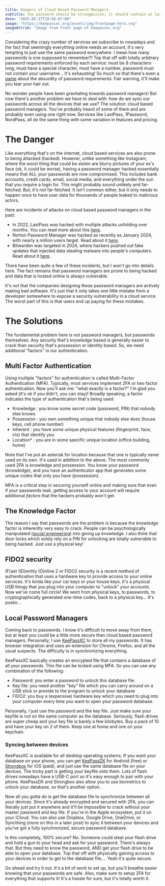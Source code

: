 ```yaml
---
title: Dangers of Cloud Based Password Managers
subtitle: You password should be strong&colon; it should contain at least 8 characters, a lowercase character, an uppercase character, a number, a special character.... Please make it stop....
date: "2025-05-27T19:50-07:00"
image: "https://keepassxc.org/assets/img/frontpage-hero.svg"
imageAttrib: "Image from front page of keepassxc.org"
---
```


Considering the crazy number of services we subscribe to nowadays and the fact that seemingly everything online needs an account, it's very tempting to just use the same password everywhere. I mean how many passwords is one supposed to remember?! Top that off with totally arbitrary password requirements enforced by each service: must be 8 characters long, must have a special character, must have a number, password must not contain your username... It's exhausting! So much so that there's even a [game](https://neal.fun/password-game/) about the absurdity of password requirements. Fair warning, it'll make you tear your hair out.

No wonder people have been gravitating towards password managers! But now there's another problem we have to deal with: how do we sync our passwords across all the devices that we use? The solution: cloud based password managers. You've probably heard of some of them and are probably even using one right now. Services like LastPass, 1Password, NordPass, all do the same thing with some variation in features and pricing.

# The Danger

Like everything that's on the internet, cloud based services are also prone to being attacked (hacked). However, unlike something like Instagram, where the worst thing that could be stolen are blurry pictures of your ex's face (ok, it could be worse), having a password manager hacked essentially means that ALL your passwords are now compromised. This includes bank accounts, credit cards, email, social media, and everything under the sun that you require a login for. This might probably sound unlikely and far-fetched. But, it's not far-fetched. It isn't common either, but it only needs to happen once to have user data for thousands of people leaked to malicious actors.

Here are incidents of attacks on cloud based password managers in the past:
* In 2022, LastPass was hacked with multiple attacks unfolding over months. You can read more about this [here](https://www.cybersecuritydive.com/news/lastpass-cyberattack-timeline/643958/). 
* Norton Password Manager was hacked as recently as January 2024, with nearly a million users target. Read about it [here](https://cybernews.com/security/hackers-compromise-norton-password-manager/).
* Bitwarden was targeted in 2024, where hackers pushed out fake updates that injected data stealing malware into people's computers. Read about it [here](https://www.techradar.com/pro/hackers-pushing-fake-bitwarden-updates-hit-thousands-of-devices-with-data-stealing-malware).

There have been quite a few of these incidents, but I won't go into details here. The fact remains that password managers are prone to being hacked and data that is hosted online is always vulnerable.

It's not that the companies designing these password managers are actively making bad software. It's just that it only takes one little mistake from a developer somewhere to expose a security vulnerability in a cloud service. The worst part of this is that users end up paying for these mistakes.

# The Solutions

The fundamental problem here is not password managers, but passwords themselves. Any security that's knowledge based is generally easier to crack than security that's possession or identity based. So, we need additional "factors" in our authentication.

## Multi Factor Authentication

Using multiple "factors" for authentication is called Multi-Factor Authentication (MFA). Typically, most services implement 2FA or two factor authentication. Now you'll ask me: "what exactly is a factor?" I'm glad you asked (it's ok if you didn't, you can stay)! Broadly speaking, a factor indicates the type of authentication that's being used:
* Knowledge : you know some secret code (password, PIN) that nobody else knows
* Possession : you own something unique that nobody else does (house keys, cell phone number)
* Inherent : you have some unique physical features (fingerprint, face, iris) that identify you
* Location* : you are in some specific unique location (office building, home)

Note that I've put an asterisk for location because that one is typically never used on its own. It's used in addition to the above. The most commonly used 2FA is knowledge and possession. You know your password (knowledge), and you have an authenticator app that generates some unique codes that only you have (possession).

MFA is a critical step in securing yourself online and making sure that even if your passwords leak, getting access to your account will require additional _factors_ that the hackers probably won't get.

## The Knowledge Factor

The reason I say that passwords are the problem is because the _knowledge_ factor is inherently very easy to crack. People can be psychologically manipulated ([social engineering](https://en.wikipedia.org/wiki/Social_engineering_(security))) into giving up knowledge. I also think that door locks which solely rely on a PIN for unlocking are totally vulnerable to being hacked. Just use a physical key!

## FIDO2 security

(F)ast (ID)entity (O)nline 2 or FIDO2 security is a recent method of authentication that uses a hardware key to provide access to your online services. It's kinda like your car keys or your house keys. It's a physical USB thingy that you plug into your computer to "unlock" your accounts. Now we've come full circle! We went from physical keys, to passwords, to cryptographically generated one-time codes, back to a physical key... It's poetic... 

## Local Password Managers

Coming back to passwords. I know it's difficult to move away from them, but at least you could be a little more secure than cloud based password managers. Personally, I use [KeePassXC](https://keepassxc.org/) to store all my passwords. It has browser integration and uses an extension for Chrome, Firefox, and all the usual suspects. The difficulty is in synchronizing everything.

KeePassXC basically creates an encrypted file that contains a database of all your passwords. This file can be locked using MFA. So you can use any combination of the following:
* Password: you enter a password to unlock this database file
* Key file: you need another "key" file which you can carry around on a USB stick or provide to the program to unlock your database
* FIDO2: you buy a (expensive) hardware key which you need to plug into your computer every time you want to open your password database.

Personally, I just use the password and the key file. Just make sure your keyfile is not on the same computer as the database. Seriously, flash drives are super cheap and your key file is barely a few kilobytes. Buy a pack of 10 and have your key on 2 of them. Keep one at home and one on your keychain.

### Syncing between devices

KeePassXC is available for all desktop operating systems. If you want your database on your phone, you can get [KeePassDX](https://www.keepassdx.com/) for Android (free) or [Strongbox](https://strongboxsafe.com/) for iOS (paid), and just use the same database file on your devices. The tricky part is getting your keyfile onto them. Lots of flash drives nowadays have a USB-C port so it's easy enough to pair with your phone. KeePassDX and Strongbox also allow you to use biometrics to unlock your database, so that's another option.

Now all you gotta do is get the database file to synchronize between all your devices. Since it's already encrypted and secured with 2FA, you can literally just put it anywhere and it'll be impossible to crack without your master password and key file. If you're in the Apple ecosystem, put it on your iCloud. You can also use Dropbox, Google Drive, OneDrive, or Syncthing (more on this in a later post) to sync it between your devices and you've got a fully synchronized, secure password database.

Is this completely, 100% secure? No. Someone could steal your flash drive and hold a gun to your head and ask for your password. There's always that. But they need to know the password, AND get your flash drive to be able to open your database. Top that off with physically gaining access to your devices in order to get to the database file.... Yeah it's quite secure. 

Go ahead and try it out. It's a bit of work to set up, but you'll breathe easier knowing that your passwords are safe. Also, make sure to setup 2FA for everything that supports it! It's a hassle for sure, but it's totally worth it.